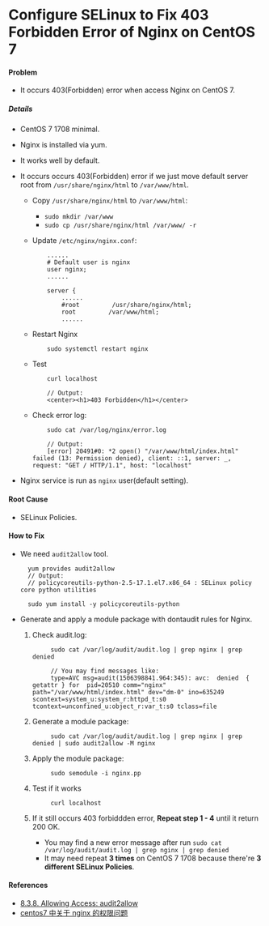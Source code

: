 # Configure SELinux to Fix 403 Forbidden Error of Nginx on CentOS 7

#### Problem
* It occurs 403(Forbidden) error when access Nginx on CentOS 7.

##### Details
* CentOS 7 1708 minimal.
* Nginx is installed via yum.
* It works well by default.
* It occurs occurs 403(Forbidden) error if we just move default server root from `/usr/share/nginx/html` to `/var/www/html`.

  * Copy `/usr/share/nginx/html` to `/var/www/html`:
    * `sudo mkdir /var/www`
    * `sudo cp /usr/share/nginx/html /var/www/ -r`

  * Update `/etc/nginx/nginx.conf`:

            ......
            # Default user is nginx
            user nginx;
            ......

            server {
                ......
                #root         /usr/share/nginx/html;
                root         /var/www/html;
                ......

  * Restart Nginx
    
            sudo systemctl restart nginx

  * Test

            curl localhost

            // Output:
            <center><h1>403 Forbidden</h1></center>

  * Check error log:

            sudo cat /var/log/nginx/error.log

            // Output:
            [error] 20491#0: *2 open() "/var/www/html/index.html" failed (13: Permission denied), client: ::1, server: _, request: "GET / HTTP/1.1", host: "localhost"

* Nginx service is run as `nginx` user(default setting).

#### Root Cause
* SELinux Policies.

#### How to Fix
* We need `audit2allow` tool.

        yum provides audit2allow
        // Output: 
        // policycoreutils-python-2.5-17.1.el7.x86_64 : SELinux policy core python utilities

        sudo yum install -y policycoreutils-python

* Generate and apply a module package with dontaudit rules for Nginx.
 
  1. Check audit.log:
    
              sudo cat /var/log/audit/audit.log | grep nginx | grep denied
    
              // You may find messages like:
              type=AVC msg=audit(1506398841.964:345): avc:  denied  { getattr } for  pid=20510 comm="nginx" path="/var/www/html/index.html" dev="dm-0" ino=635249 scontext=system_u:system_r:httpd_t:s0 tcontext=unconfined_u:object_r:var_t:s0 tclass=file

  2. Generate a module package:
    
              sudo cat /var/log/audit/audit.log | grep nginx | grep denied | sudo audit2allow -M nginx
    
  3. Apply the module package:
    
              sudo semodule -i nginx.pp

  4. Test if it works

              curl localhost

  5. If it still occurs 403 forbiddden error, **Repeat step 1 - 4** until it return 200 OK.
      * You may find a new error message after run `sudo cat /var/log/audit/audit.log | grep nginx | grep denied`
      * It may need repeat **3 times** on CentOS 7 1708 because there're **3 different SELinux Policies**.


#### References
* [8.3.8. Allowing Access: audit2allow](https://access.redhat.com/documentation/en-US/Red_Hat_Enterprise_Linux/6/html/Security-Enhanced_Linux/sect-Security-Enhanced_Linux-Fixing_Problems-Allowing_Access_audit2allow.html)
* [centos7 中关于 nginx 的权限问题](https://www.v2ex.com/t/171804)



